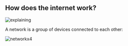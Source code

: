 ## How does the internet work?

![explaining](../imgs/explaining.png)

A network is a group of devices connected to each other:

![networkx4](https://github.com/aloefflerj/roadmaps/assets/51006938/103974cb-619f-43f0-9518-7b9092619a29)
